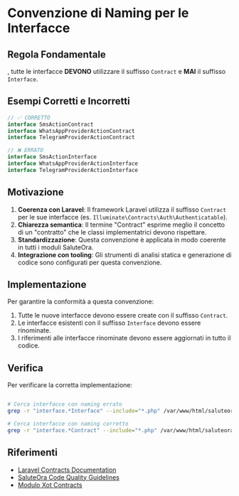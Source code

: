 # Convenzione di Naming per le Interfacce 

## Regola Fondamentale

, tutte le interfacce **DEVONO** utilizzare il suffisso `Contract` e **MAI** il suffisso `Interface`.

## Esempi Corretti e Incorretti

```php
// ✅ CORRETTO
interface SmsActionContract
interface WhatsAppProviderActionContract
interface TelegramProviderActionContract

// ❌ ERRATO
interface SmsActionInterface
interface WhatsAppProviderActionInterface
interface TelegramProviderActionInterface
```

## Motivazione

1. **Coerenza con Laravel**: Il framework Laravel utilizza il suffisso `Contract` per le sue interfacce (es. `Illuminate\Contracts\Auth\Authenticatable`).
2. **Chiarezza semantica**: Il termine "Contract" esprime meglio il concetto di un "contratto" che le classi implementatrici devono rispettare.
3. **Standardizzazione**: Questa convenzione è applicata in modo coerente in tutti i moduli SaluteOra.
4. **Integrazione con tooling**: Gli strumenti di analisi statica e generazione di codice sono configurati per questa convenzione.

## Implementazione

Per garantire la conformità a questa convenzione:

1. Tutte le nuove interfacce devono essere create con il suffisso `Contract`.
2. Le interfacce esistenti con il suffisso `Interface` devono essere rinominate.
3. I riferimenti alle interfacce rinominate devono essere aggiornati in tutto il codice.

## Verifica

Per verificare la corretta implementazione:

```bash

# Cerca interfacce con naming errato
grep -r "interface.*Interface" --include="*.php" /var/www/html/saluteora/laravel/Modules

# Cerca interfacce con naming corretto
grep -r "interface.*Contract" --include="*.php" /var/www/html/saluteora/laravel/Modules
```

## Riferimenti

- [Laravel Contracts Documentation](https://laravel.com/project_docs/contracts)
- [SaluteOra Code Quality Guidelines](/var/www/html/saluteora/laravel/project_docs/code-quality.md)
- [Modulo Xot Contracts](/var/www/html/saluteora/laravel/Modules/Xot/app/Contracts/)
